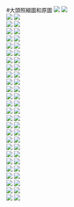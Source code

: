 #大頭照縮圖和原圖
![](alongz_x60) ![](alongz_x600.png)  
![](az12345685x60) ![](az12345685x600.png)  
![](babybaby1111x60) ![](babybaby1111x600.png)  
![](baso0416x60) ![](baso0416x600.png)  
![](breeze0920x60) ![](breeze0920x600.png)  
![](butter870519x60) ![](butter870519x600.png)  
![](butterflyouox60) ![](butterflyouox600.png)  
![](chiue9493x60) ![](chiue9493x600.png)  
![](elsa0704x60) ![](elsa0704x600.png)  
![](hare0o0cheerx60) ![](hare0o0cheerx600.png)  
![](jeffchoux60) ![](jeffchoux600.png)  
![](kyaryqx60) ![](kyaryqx600.png)  
![](mybabykiss520x60) ![](mybabykiss520x600.png)  
![](nai0529x60) ![](nai0529x600.png)  
![](resver5x60) ![](resver5x600.png)  
![](rou0629x60) ![](rou0629x600.png)  
![](shiauherx60) ![](shiauherx600.png)  
![](shiutomx60) ![](shiutomx600.png)  
![](silver0301x60) ![](silver0301x600.png)  
![](swallowf1ipx60) ![](swallowf1ipx600.png)  
![](tachilolzx60) ![](tachilolzx600.png)  
![](takuto_skyx60) ![](takuto_skyx600.png)  
![](tuna0127x60) ![](tuna0127x600.png)  
![](user86418641x60) ![](user86418641x600.png)  
![](yeh_changx60) ![](yeh_changx600.png)  
![](zaforeverx60) ![](zaforeverx600.png)  
![](zxc37102x60) ![](zxc37102x600.png)  
